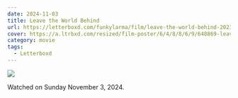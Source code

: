 ```yaml
---
date: 2024-11-03
title: Leave the World Behind
url: https://letterboxd.com/funkylarma/film/leave-the-world-behind-2023/
cover: https://a.ltrbxd.com/resized/film-poster/6/4/8/8/6/9/648869-leave-the-world-behind-0-600-0-900-crop.jpg?v=927d0da068
category: movie
tags:
  - Letterboxd
---
```


![](https://a.ltrbxd.com/resized/film-poster/6/4/8/8/6/9/648869-leave-the-world-behind-0-600-0-900-crop.jpg?v=927d0da068)

Watched on Sunday November 3, 2024.
